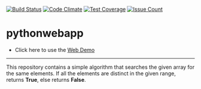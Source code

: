 [![Build Status](https://travis-ci.org/RootG/pythonwebapp.svg?branch=master)](https://travis-ci.org/RootG/pythonwebapp)
[![Code Climate](https://codeclimate.com/github/RootG/pythonwebapp/badges/gpa.svg)](https://codeclimate.com/github/RootG/pythonwebapp)
[![Test Coverage](https://codeclimate.com/github/RootG/pythonwebapp/badges/coverage.svg)](https://codeclimate.com/github/RootG/pythonwebapp/coverage)
[![Issue Count](https://codeclimate.com/github/RootG/pythonwebapp/badges/issue_count.svg)](https://codeclimate.com/github/RootG/pythonwebapp)

# pythonwebapp

* Click here to use the [Web Demo](https://lit-cliffs-61973.herokuapp.com/compute)

---

This repository contains a simple algorithm that searches the given array
for the same elements. If all the elements are distinct in the given range,
returns **True**, else returns **False**.
